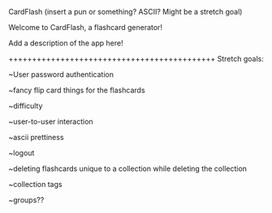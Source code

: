 CardFlash (insert a pun or something? ASCII? Might be a stretch goal)

Welcome to CardFlash, a flashcard generator!

Add a description of the app here!


++++++++++++++++++++++++++++++++++++++++++++
Stretch goals:

~User password authentication

~fancy flip card things for the flashcards

~difficulty

~user-to-user interaction

~ascii prettiness

~logout

~deleting flashcards unique to a collection while deleting the collection

~collection tags

~groups??
